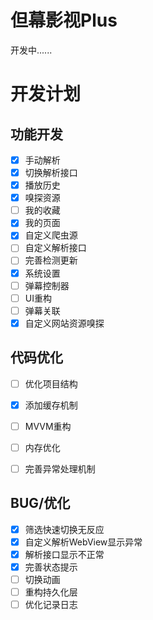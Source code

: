 # 但幕影视Plus
开发中......

# 开发计划
## 功能开发
- [X] 手动解析
- [X] 切换解析接口
- [X] 播放历史
- [X] 嗅探资源
- [ ] 我的收藏
- [x] 我的页面
- [x] 自定义爬虫源
- [ ] 自定义解析接口
- [ ] 完善检测更新
- [x] 系统设置
- [ ] 弹幕控制器
- [ ] UI重构
- [ ] 弹幕关联
- [x] 自定义网站资源嗅探

## 代码优化
- [ ] 优化项目结构
- [x] 添加缓存机制
- [ ] MVVM重构
- [ ] 内存优化
- [ ] 完善异常处理机制


## BUG/优化
- [x] 筛选快速切换无反应
- [x] 自定义解析WebView显示异常
- [x] 解析接口显示不正常
- [x] 完善状态提示
- [ ] 切换动画
- [ ] 重构持久化层
- [ ] 优化记录日志
